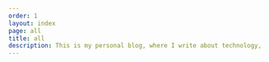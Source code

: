 ```yaml
---
order: 1
layout: index
page: all
title: all
description: This is my personal blog, where I write about technology, books and other odd things.
---
```

